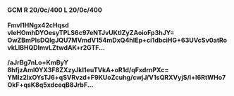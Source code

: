 #### GCM R 20/0c/400 L 20/0c/400
**Fmvl1HNgx42cHqsd**<br/>**vleHOmhDYOesyTPLS6c97eNTJvUKtIZyZAoioFp3hJY=**<br/>**OwZBmPIsDQIgJQU7MVmdV154mDxQ4hIEp+ci1dbciHG+63UVcSv0atRovkLlBHQDlmvLZtwdAK+r2GTF...**<br/><br/>
**/aJrBg7nLo+KmByY**<br/>**8hfjzAml0YX3F8ZXzyJkI1euTVkA+oR1d/qFxdrnPXc=**<br/>**YMlz2IxOYsTJ6+qSVRvzd+F9KUoZcuhg/cwjJ/V1sQRXVyjS/i+l6RtWHo7OkF+qsK8q5xdceqB8JrbF...**